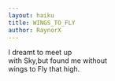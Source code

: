 ```yaml
---
layout: haiku
title: WINGS_TO_FLY
author: RaynorX
---
```


I dreamt to meet up<br>
with Sky,but found me without<br>
wings to Fly that high.<br>
